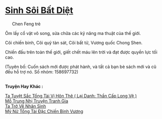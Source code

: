<a href="https://truyentiki.com/sinh-soi-bat-diet.33531/" title="Sinh Sôi Bất Diệt"><h1>Sinh Sôi Bất Diệt</h1></a><div style="display:table"><img align="right" style="float: left; padding: 10px;" src="https://truyentiki.com/images/story/200x260/33531.jpg" alt="">Chen Feng trẻ <p></p> Ôm lấy cổ vật vô song, sửa chữa các kỹ năng ma thuật của thế giới. <p></p> Cõi chiến binh, Cõi quỷ tàn sát, Cõi bất tử, Vương quốc Chong Shen. <p></p> Chiến đấu trên toàn thế giới, giết chết máu lên trời và đạt được quyền lực tối cao. <p></p> (Tuyên bố: Cuốn sách mới được phát hành, và tất cả bạn bè sách mới và cũ đều hỗ trợ nó. Số nhóm: 158697732)</div><p><br><b>Truyện Hay Khác :</b></p><a href="https://truyentiki.com/ta-tuyet-sac-tong-tai-vi-hon-the-lai-danh-than-cap-long-ve.33530/" alt="Ta Tuyệt Sắc Tổng Tài Vị Hôn Thê ( Lại Danh: Thần Cấp Long Vệ )">Ta Tuyệt Sắc Tổng Tài Vị Hôn Thê ( Lại Danh: Thần Cấp Long Vệ )</a><br/><a href="https://medium.com/@hoangminhquan16819844/m%E1%BB%97-trung-nh%E1%BB%8B-truy%E1%BB%87n-tranh-gia-490ba5466e7b" alt="Mỗ Trung Nhị Truyện Tranh Gia">Mỗ Trung Nhị Truyện Tranh Gia</a><br/><a href="https://github.com/nownovels/top500/tree/master/truyenhay/33768/" alt="Ta Trở Về Nhân Sinh">Ta Trở Về Nhân Sinh</a><br/><a href="https://github.com/nownovels/top500/tree/master/truyenhay/33704/" alt="Mỹ Nữ Tổng Tài Đặc Chiến Binh Vương">Mỹ Nữ Tổng Tài Đặc Chiến Binh Vương</a><br/>
